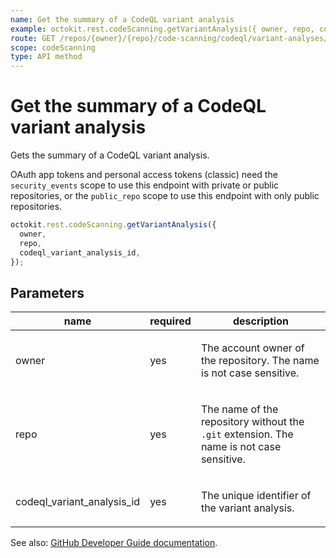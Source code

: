 ```yaml
---
name: Get the summary of a CodeQL variant analysis
example: octokit.rest.codeScanning.getVariantAnalysis({ owner, repo, codeql_variant_analysis_id })
route: GET /repos/{owner}/{repo}/code-scanning/codeql/variant-analyses/{codeql_variant_analysis_id}
scope: codeScanning
type: API method
---
```


# Get the summary of a CodeQL variant analysis

Gets the summary of a CodeQL variant analysis.

OAuth app tokens and personal access tokens (classic) need the `security_events` scope to use this endpoint with private or public repositories, or the `public_repo` scope to use this endpoint with only public repositories.

```js
octokit.rest.codeScanning.getVariantAnalysis({
  owner,
  repo,
  codeql_variant_analysis_id,
});
```

## Parameters

<table>
  <thead>
    <tr>
      <th>name</th>
      <th>required</th>
      <th>description</th>
    </tr>
  </thead>
  <tbody>
    <tr><td>owner</td><td>yes</td><td>

The account owner of the repository. The name is not case sensitive.

</td></tr>
<tr><td>repo</td><td>yes</td><td>

The name of the repository without the `.git` extension. The name is not case sensitive.

</td></tr>
<tr><td>codeql_variant_analysis_id</td><td>yes</td><td>

The unique identifier of the variant analysis.

</td></tr>
  </tbody>
</table>

See also: [GitHub Developer Guide documentation](https://docs.github.com/rest/code-scanning/code-scanning#get-the-summary-of-a-codeql-variant-analysis).
